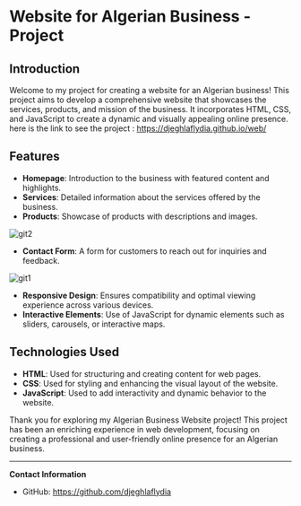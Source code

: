 # Website for Algerian Business - Project

## Introduction
Welcome to my project for creating a website for an Algerian business! This project aims to develop a comprehensive website that showcases the services, products, and mission of the business. It incorporates HTML, CSS, and JavaScript to create a dynamic and visually appealing online presence.
here is the link to see the project : https://djeghlaflydia.github.io/web/

## Features
- **Homepage**: Introduction to the business with featured content and highlights.
- **Services**: Detailed information about the services offered by the business.
- **Products**: Showcase of products with descriptions and images.

![git2](https://github.com/djeghlaflydia/game/assets/163843966/2cce332b-dca7-45cd-acac-3e7a19d5acc5)

- **Contact Form**: A form for customers to reach out for inquiries and feedback.

![git1](https://github.com/djeghlaflydia/game/assets/163843966/ec521e1b-375a-4a56-b78f-05910650a6d3)

- **Responsive Design**: Ensures compatibility and optimal viewing experience across various devices.
- **Interactive Elements**: Use of JavaScript for dynamic elements such as sliders, carousels, or interactive maps.

## Technologies Used

- **HTML**: Used for structuring and creating content for web pages.
- **CSS**: Used for styling and enhancing the visual layout of the website.
- **JavaScript**: Used to add interactivity and dynamic behavior to the website.


Thank you for exploring my Algerian Business Website project! This project has been an enriching experience in web development, focusing on creating a professional and user-friendly online presence for an Algerian business.

---

**Contact Information**
- GitHub: https://github.com/djeghlaflydia
